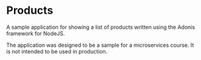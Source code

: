 # Products

A sample application for showing a list of products written using the Adonis framework for NodeJS.

The application was designed to be a sample for a microservices course. It is not intended to be used in production.
